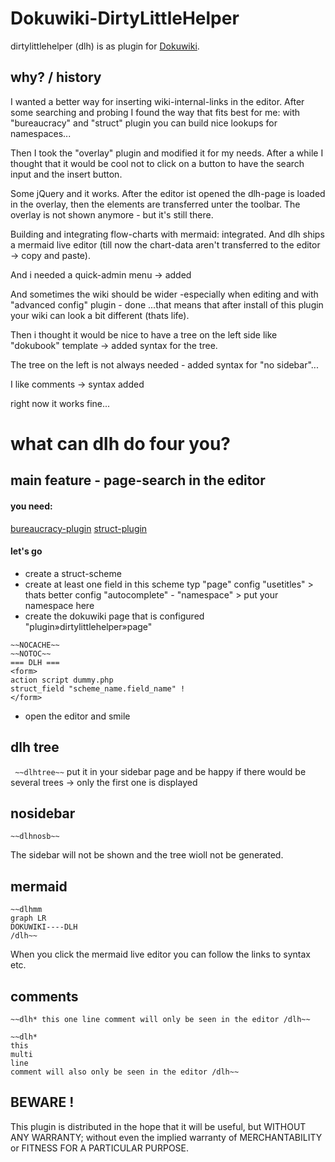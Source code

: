 # Dokuwiki-DirtyLittleHelper

dirtylittlehelper (dlh) is as plugin for  [Dokuwiki](https://www.dokuwiki.org). 

## why? / history
I wanted a better way for inserting wiki-internal-links in the editor. After some searching and probing I found the way that fits best for me: with "bureaucracy" and "struct" plugin  you can build nice lookups for namespaces... 

Then I took the "overlay" plugin and modified it for my needs. After a while I thought that it would be cool not to click on a button to have the search input and the insert button.

Some jQuery and it works. After the editor ist opened the dlh-page is loaded in the overlay, then the elements are transferred unter the toolbar. The overlay is not shown anymore - but it's still there.

Building and integrating flow-charts with mermaid: integrated. And dlh ships a mermaid live editor (till now the chart-data aren't transferred to the editor -> copy and paste).

And i needed a quick-admin menu -> added

And sometimes the wiki should be wider -especially when editing and with "advanced config" plugin - done ...that means that after install of this plugin your wiki can look a bit different (thats life).

Then i thought it would be nice to have a tree on the left side like "dokubook" template  -> added syntax for the tree.

The tree on the left is not always needed - added syntax for "no sidebar"...

I like comments -> syntax added

right now it works fine...

# what can dlh do four you?

## main feature - page-search in the editor
#### you need:
[bureaucracy-plugin](https://www.dokuwiki.org/plugin:bureaucracy)
[struct-plugin](https://www.dokuwiki.org/plugin:bureaucracy)

#### let's go
- create a struct-scheme 
- create at least one field in this scheme
typ "page"
config "usetitles" > thats better
config "autocomplete" - "namespace" > put your namespace here
- create the dokuwiki page that is configured  "plugin»dirtylittlehelper»page"
````
~~NOCACHE~~
~~NOTOC~~
=== DLH ===
<form>
action script dummy.php
struct_field "scheme_name.field_name" !
</form>
````
- open the editor and smile

## dlh tree
```` ~~dlhtree~~````
put it in your sidebar page and be happy
if there would be several trees -> only the first one is displayed

## nosidebar
````
~~dlhnosb~~
````
The sidebar will not be shown and the tree wioll not be generated.

## mermaid
````
~~dlhmm 
graph LR
DOKUWIKI----DLH
/dlh~~
````
When you click the mermaid live editor you can follow the links to syntax etc.

## comments
````
~~dlh* this one line comment will only be seen in the editor /dlh~~

~~dlh* 
this 
multi 
line 
comment will also only be seen in the editor /dlh~~
````

## BEWARE !
This plugin is distributed in the hope that it will be useful, but WITHOUT ANY WARRANTY; without even the implied warranty of MERCHANTABILITY or FITNESS FOR A PARTICULAR PURPOSE.
